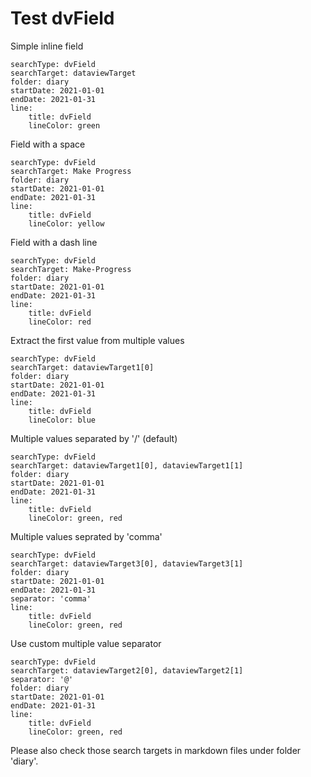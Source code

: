 # Test dvField

Simple inline field
``` tracker
searchType: dvField
searchTarget: dataviewTarget
folder: diary
startDate: 2021-01-01
endDate: 2021-01-31
line:
    title: dvField
	lineColor: green
```

Field with a space
``` tracker
searchType: dvField
searchTarget: Make Progress
folder: diary
startDate: 2021-01-01
endDate: 2021-01-31
line:
    title: dvField
	lineColor: yellow
```

Field with a dash line
``` tracker
searchType: dvField
searchTarget: Make-Progress
folder: diary
startDate: 2021-01-01
endDate: 2021-01-31
line:
    title: dvField
	lineColor: red
```

Extract the first value from multiple values
``` tracker
searchType: dvField
searchTarget: dataviewTarget1[0]
folder: diary
startDate: 2021-01-01
endDate: 2021-01-31
line:
    title: dvField
	lineColor: blue
```

Multiple values separated by '/' (default)
``` tracker
searchType: dvField
searchTarget: dataviewTarget1[0], dataviewTarget1[1]
folder: diary
startDate: 2021-01-01
endDate: 2021-01-31
line:
    title: dvField
    lineColor: green, red
```

Multiple values seprated by 'comma'
``` tracker
searchType: dvField
searchTarget: dataviewTarget3[0], dataviewTarget3[1]
folder: diary
startDate: 2021-01-01
endDate: 2021-01-31
separator: 'comma'
line:
    title: dvField
    lineColor: green, red
```

Use custom multiple value separator
``` tracker
searchType: dvField
searchTarget: dataviewTarget2[0], dataviewTarget2[1]
separator: '@'
folder: diary
startDate: 2021-01-01
endDate: 2021-01-31
line:
    title: dvField
    lineColor: green, red
```

Please also check those search targets in markdown files under folder 'diary'.